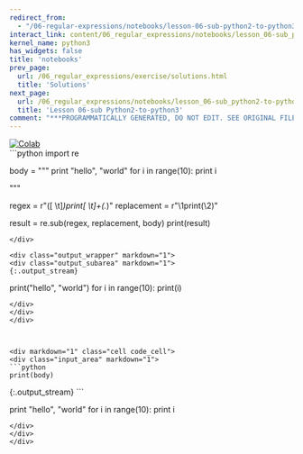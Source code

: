 ```yaml
---
redirect_from:
  - "/06-regular-expressions/notebooks/lesson-06-sub-python2-to-python3"
interact_link: content/06_regular_expressions/notebooks/lesson_06-sub_python2-to-python3.ipynb
kernel_name: python3
has_widgets: false
title: 'notebooks'
prev_page:
  url: /06_regular_expressions/exercise/solutions.html
  title: 'Solutions'
next_page:
  url: /06_regular_expressions/notebooks/lesson_06-sub_python2-to-python3.html
  title: 'Lesson 06-sub Python2-to-python3'
comment: "***PROGRAMMATICALLY GENERATED, DO NOT EDIT. SEE ORIGINAL FILES IN /content***"
---
```

<a href="https://colab.research.google.com/github/aviadr1/learn-python/blob/master/content/06_regular_expressions/notebooks/lesson_06-sub_python2-to-python3.ipynb" target="_blank">
<img src="https://colab.research.google.com/assets/colab-badge.svg" 
     title="Open this file in Google Colab" alt="Colab"/>
</a>




<div markdown="1" class="cell code_cell">
<div class="input_area" markdown="1">
```python
import re

body = """
print       "hello", "world"
for i in range(10):
    print i
    
"""

regex = r"([ \t]*)print[ \t]+(.*)"
replacement = r"\1print(\2)"

result = re.sub(regex, replacement, body)
print(result)

```
</div>

<div class="output_wrapper" markdown="1">
<div class="output_subarea" markdown="1">
{:.output_stream}
```

print("hello", "world")
for i in range(10):
    print(i)
    

```
</div>
</div>
</div>



<div markdown="1" class="cell code_cell">
<div class="input_area" markdown="1">
```python
print(body)

```
</div>

<div class="output_wrapper" markdown="1">
<div class="output_subarea" markdown="1">
{:.output_stream}
```

print "hello", "world"
for i in range(10):
    print i
    

```
</div>
</div>
</div>

